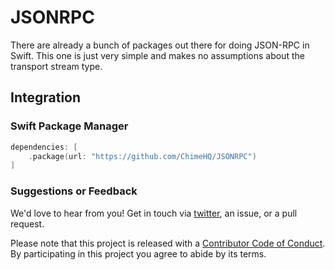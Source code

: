 # JSONRPC

There are already a bunch of packages out there for doing JSON-RPC in Swift. This one is just very simple and makes no assumptions about the transport stream type.

## Integration

### Swift Package Manager

```swift
dependencies: [
    .package(url: "https://github.com/ChimeHQ/JSONRPC")
]
```

### Suggestions or Feedback

We'd love to hear from you! Get in touch via [twitter](https://twitter.com/chimehq), an issue, or a pull request.

Please note that this project is released with a [Contributor Code of Conduct](CODE_OF_CONDUCT.md). By participating in this project you agree to abide by its terms.
